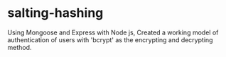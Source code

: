 # salting-hashing
Using Mongoose and Express with Node js, Created a working model of authentication of users with 'bcrypt' as the encrypting and decrypting method.
